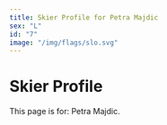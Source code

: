 ```yaml
---
title: Skier Profile for Petra Majdic
sex: "L"
id: "7"
image: "/img/flags/slo.svg" 
---
```


# Skier Profile

This page is for: Petra Majdic.
    